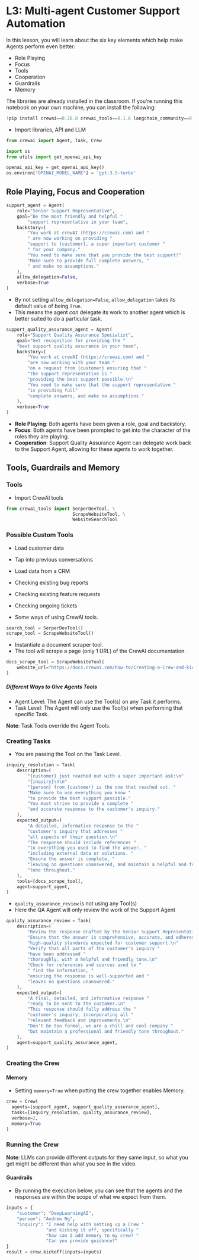 # L3: Multi-agent Customer Support Automation
In this lesson, you will learn about the six key elements which help make Agents perform even better:
- Role Playing
- Focus
- Tools
- Cooperation
- Guardrails
- Memory

The libraries are already installed in the classroom. If you're running this notebook on your own machine, you can install the following:
```Python
!pip install crewai==0.28.8 crewai_tools==0.1.6 langchain_community==0.0.29
```

- Import libraries, API and LLM
```py
from crewai import Agent, Task, Crew

import os
from utils import get_openai_api_key

openai_api_key = get_openai_api_key()
os.environ["OPENAI_MODEL_NAME"] = 'gpt-3.5-turbo'
```

## Role Playing, Focus and Cooperation
```py
support_agent = Agent(
    role="Senior Support Representative",
	goal="Be the most friendly and helpful "
        "support representative in your team",
	backstory=(
		"You work at crewAI (https://crewai.com) and "
        " are now working on providing "
		"support to {customer}, a super important customer "
        " for your company."
		"You need to make sure that you provide the best support!"
		"Make sure to provide full complete answers, "
        " and make no assumptions."
	),
	allow_delegation=False,
	verbose=True
)
```

- By not setting `allow_delegation=False`, `allow_delegation` takes its default value of being `True`.
- This means the agent _can_ delegate its work to another agent which is better suited to do a particular task. 
```py
support_quality_assurance_agent = Agent(
	role="Support Quality Assurance Specialist",
	goal="Get recognition for providing the "
    "best support quality assurance in your team",
	backstory=(
		"You work at crewAI (https://crewai.com) and "
        "are now working with your team "
		"on a request from {customer} ensuring that "
        "the support representative is "
		"providing the best support possible.\n"
		"You need to make sure that the support representative "
        "is providing full"
		"complete answers, and make no assumptions."
	),
	verbose=True
)
```

* **Role Playing**: Both agents have been given a role, goal and backstory.
* **Focus**: Both agents have been prompted to get into the character of the roles they are playing.
* **Cooperation**: Support Quality Assurance Agent can delegate work back to the Support Agent, allowing for these agents to work together.

## Tools, Guardrails and Memory
### Tools
- Import CrewAI tools
```py
from crewai_tools import SerperDevTool, \
                         ScrapeWebsiteTool, \
                         WebsiteSearchTool
```

### Possible Custom Tools
- Load customer data
- Tap into previous conversations
- Load data from a CRM
- Checking existing bug reports
- Checking existing feature requests
- Checking ongoing tickets

- Some ways of using CrewAI tools.
```py
search_tool = SerperDevTool()
scrape_tool = ScrapeWebsiteTool()
```

- Instantiate a document scraper tool.
- The tool will scrape a page (only 1 URL) of the CrewAI documentation.
```py
docs_scrape_tool = ScrapeWebsiteTool(
    website_url="https://docs.crewai.com/how-to/Creating-a-Crew-and-kick-it-off/"
)
```

##### Different Ways to Give Agents Tools
- Agent Level: The Agent can use the Tool(s) on any Task it performs.
- Task Level: The Agent will only use the Tool(s) when performing that specific Task.

**Note**: Task Tools override the Agent Tools.

### Creating Tasks
- You are passing the Tool on the Task Level.
```py
inquiry_resolution = Task(
    description=(
        "{customer} just reached out with a super important ask:\n"
	    "{inquiry}\n\n"
        "{person} from {customer} is the one that reached out. "
		"Make sure to use everything you know "
        "to provide the best support possible."
		"You must strive to provide a complete "
        "and accurate response to the customer's inquiry."
    ),
    expected_output=(
	    "A detailed, informative response to the "
        "customer's inquiry that addresses "
        "all aspects of their question.\n"
        "The response should include references "
        "to everything you used to find the answer, "
        "including external data or solutions. "
        "Ensure the answer is complete, "
		"leaving no questions unanswered, and maintain a helpful and friendly "
		"tone throughout."
    ),
	tools=[docs_scrape_tool],
    agent=support_agent,
)
```

- `quality_assurance_review` is not using any Tool(s)
- Here the QA Agent will only review the work of the Support Agent
```py
quality_assurance_review = Task(
    description=(
        "Review the response drafted by the Senior Support Representative for {customer}'s inquiry. "
        "Ensure that the answer is comprehensive, accurate, and adheres to the "
		"high-quality standards expected for customer support.\n"
        "Verify that all parts of the customer's inquiry "
        "have been addressed "
		"thoroughly, with a helpful and friendly tone.\n"
        "Check for references and sources used to "
        " find the information, "
		"ensuring the response is well-supported and "
        "leaves no questions unanswered."
    ),
    expected_output=(
        "A final, detailed, and informative response "
        "ready to be sent to the customer.\n"
        "This response should fully address the "
        "customer's inquiry, incorporating all "
		"relevant feedback and improvements.\n"
		"Don't be too formal, we are a chill and cool company "
	    "but maintain a professional and friendly tone throughout."
    ),
    agent=support_quality_assurance_agent,
)
```

### Creating the Crew
#### Memory
- Setting `memory=True` when putting the crew together enables Memory.
```py
crew = Crew(
  agents=[support_agent, support_quality_assurance_agent],
  tasks=[inquiry_resolution, quality_assurance_review],
  verbose=2,
  memory=True
)
```

### Running the Crew
**Note**: LLMs can provide different outputs for they same input, so what you get might be different than what you see in the video.

#### Guardrails
- By running the execution below, you can see that the agents and the responses are within the scope of what we expect from them.
```py
inputs = {
    "customer": "DeepLearningAI",
    "person": "Andrew Ng",
    "inquiry": "I need help with setting up a Crew "
               "and kicking it off, specifically "
               "how can I add memory to my crew? "
               "Can you provide guidance?"
}
result = crew.kickoff(inputs=inputs)
```
